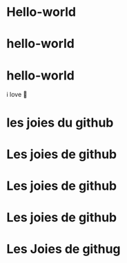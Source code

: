 # Hello-world
# hello-world
# hello-world
i love :pizza:
# les joies du github
# Les joies de github 
# Les joies de github 
# Les joies de github 
# Les Joies de githug
